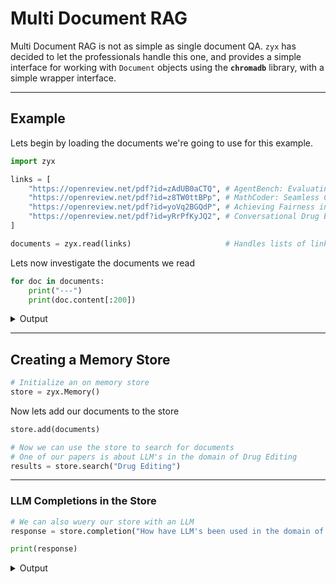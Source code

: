# Multi Document RAG

Multi Document RAG is not as simple as single document QA. `zyx` has decided to let the professionals handle this one, and provides a simple interface
for working with `Document` objects using the **`chromadb`** library, with a simple wrapper interface.

---

## Example

Lets begin by loading the documents we're going to use for this example.

```python
import zyx

links = [
    "https://openreview.net/pdf?id=zAdUB0aCTQ", # AgentBench: Evaluating LLMs as Agents
    "https://openreview.net/pdf?id=z8TW0ttBPp", # MathCoder: Seamless Code Integration in LLMs for Enhanced Mathematical Reasoning
    "https://openreview.net/pdf?id=yoVq2BGQdP", # Achieving Fairness in Multi-Agent MDP Using Reinforcement Learning
    "https://openreview.net/pdf?id=yRrPfKyJQ2", # Conversational Drug Editing Using Retrieval and Domain Feedback
]

documents = zyx.read(links)                     # Handles lists of links/paths as well
```

Lets now investigate the documents we read

```python
for doc in documents:
    print("---")
    print(doc.content[:200])
```

<details>
<summary>Output</summary>
```bash
---
Published as a conference paper at ICLR 2024
AGENT BENCH : EVALUATING LLM S AS AGENTS
Xiao Liu1,*, Hao Yu1,*,†, Hanchen Zhang1,*, Yifan Xu1, Xuanyu Lei1, Hanyu Lai1, Yu Gu2,†,
Hangliang Ding1, Kaiwen
---
Published as a conference paper at ICLR 2024
MATHCODER : S EAMLESS CODE INTEGRATION IN
LLM S FOR ENHANCED MATHEMATICAL REASONING
Ke Wang1,4∗Houxing Ren1∗Aojun Zhou1∗Zimu Lu1∗Sichun Luo3∗
Weikang Shi1∗
---
Published as a conference paper at ICLR 2024
ACHIEVING FAIRNESS IN MULTI -AGENT MDP U SING
REINFORCEMENT LEARNING
Peizhong Ju
Department of ECE
The Ohio State University
Columbus, OH 43210, USA
ju.171
---
Published as a conference paper at ICLR 2024
CONVERSATIONAL DRUG EDITING USING RETRIEVAL
AND DOMAIN FEEDBACK
Shengchao Liu1 *, Jiongxiao Wang2 *, Yijin Yang3, Chengpeng Wang4, Ling Liu5,
Hongyu Guo6,7
```
</details>

---

## Creating a Memory Store

```python
# Initialize an on memory store
store = zyx.Memory()
```

Now lets add our documents to the store

```python
store.add(documents)

# Now we can use the store to search for documents
# One of our papers is about LLM's in the domain of Drug Editing
results = store.search("Drug Editing")
```

---

### LLM Completions in the Store

```python
# We can also wuery our store with an LLM
response = store.completion("How have LLM's been used in the domain of Drug Editing?")

print(response)
```

<details>
<summary>Output</summary>
```bash
ChatCompletion(
    id='chatcmpl-ACvGG7JCm2pCwIZgxNCQa5Iew9HEZ',
    choices=[
        Choice(
            finish_reason='stop',
            index=0,
            logprobs=None,
            message=ChatCompletionMessage(
                content='Large Language Models (LLMs) have been utilized in the domain of drug editing primarily for their capabilities in data analysis,
predictive modeling, and natural language processing. They assist in the identification of potential drug candidates by analyzing vast databases of chemical
compounds and biological data. LLMs can predict the interactions between drugs and biological targets, facilitate the design of novel drug molecules, and
streamline the drug discovery process by automating literature reviews and synthesizing relevant information. Moreover, their ability to generate hypotheses and
simulate molecular interactions aids researchers in optimizing drug formulations and improving efficacy. Overall, LLMs enhance efficiency and innovation in drug
editing and development.',
                refusal=None,
                role='assistant',
                function_call=None,
                tool_calls=None
            )
        )
    ],
    created=1727643412,
    model='gpt-4o-mini-2024-07-18',
    object='chat.completion',
    service_tier=None,
    system_fingerprint='fp_f85bea6784',
    usage=CompletionUsage(completion_tokens=126, prompt_tokens=46, total_tokens=172, completion_tokens_details=CompletionTokensDetails(reasoning_tokens=0))
)
```

